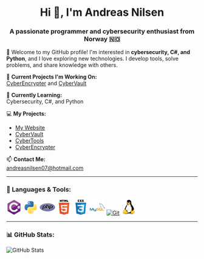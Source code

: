 <h1 align="center">Hi 👋, I'm Andreas Nilsen</h1>
<h3 align="center">A passionate programmer and cybersecurity enthusiast from Norway 🇳🇴</h3>

🌟 Welcome to my GitHub profile! I'm interested in **cybersecurity, C#, and Python**, and I love exploring new technologies. I develop tools, solve problems, and share knowledge with others.  

🔭 **Current Projects I'm Working On:**  
[CyberEncrypter](https://github.com/CyberNilsen/CyberEncrypter) and [CyberVault](https://github.com/CyberNilsen/CyberVault)  

🌱 **Currently Learning:**  
Cybersecurity, C#, and Python  

💻 **My Projects:**  
- [My Website](https://cybernilsen.github.io/Andreas-Nettside/)
- [CyberVault](https://github.com/CyberNilsen/CyberVault)
- [CyberTools](https://github.com/CyberNilsen/CyberTools)  
- [CyberEncrypter](https://github.com/CyberNilsen/CyberEncrypter)

📫 **Contact Me:**  
andreasnilsen07@hotmail.com  

---

### **🔧 Languages & Tools:**  
<p align="left">
  <a href="https://www.w3schools.com/cs/" target="_blank"><img src="https://raw.githubusercontent.com/devicons/devicon/master/icons/csharp/csharp-original.svg" alt="C#" width="40" height="40"/></a>
  <a href="https://www.python.org" target="_blank"><img src="https://raw.githubusercontent.com/devicons/devicon/master/icons/python/python-original.svg" alt="Python" width="40" height="40"/></a>
  <a href="https://www.php.net" target="_blank"><img src="https://raw.githubusercontent.com/devicons/devicon/master/icons/php/php-original.svg" alt="PHP" width="40" height="40"/></a>
  <a href="https://www.w3.org/html/" target="_blank"><img src="https://raw.githubusercontent.com/devicons/devicon/master/icons/html5/html5-original-wordmark.svg" alt="HTML5" width="40" height="40"/></a>
  <a href="https://www.w3schools.com/css/" target="_blank"><img src="https://raw.githubusercontent.com/devicons/devicon/master/icons/css3/css3-original-wordmark.svg" alt="CSS3" width="40" height="40"/></a>
  <a href="https://www.mysql.com/" target="_blank"><img src="https://raw.githubusercontent.com/devicons/devicon/master/icons/mysql/mysql-original-wordmark.svg" alt="MySQL" width="40" height="40"/></a>
  <a href="https://git-scm.com/" target="_blank"><img src="https://www.vectorlogo.zone/logos/git-scm/git-scm-icon.svg" alt="Git" width="40" height="40"/></a>
  <a href="https://www.linux.org/" target="_blank"><img src="https://raw.githubusercontent.com/devicons/devicon/master/icons/linux/linux-original.svg" alt="Linux" width="40" height="40"/></a>
</p>

---

### **📊 GitHub Stats:**  
<p align="left">
  <img src="https://github-readme-stats.vercel.app/api?username=CyberNilsen&show_icons=true&theme=dark" alt="GitHub Stats"/>
</p>
